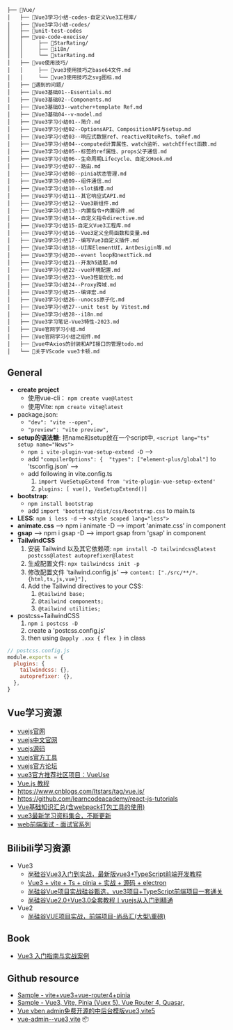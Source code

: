 ```
├── 📂Vue/
│   ├── 📂Vue3学习小结-codes-自定义Vue3工程库/
│   ├── 📂Vue3学习小结-codes/
│   ├── 📂unit-test-codes
│   ├── 📂vue-code-execise/
│   │     ├── 📂StarRating/
│   │     ├── 📂i18n/
│   │     └── 📄starRating.md
│   ├── 📂vue使用技巧/
│   │     ├── 📄vue3使用技巧之base64文件.md
│   │     └── 📄vue3使用技巧之svg图标.md
│   ├── 📂遇到的问题/
│   ├── 📄Vue3基础01--Essentials.md
│   ├── 📄Vue3基础02--Components.md
│   ├── 📄Vue3基础03--watcher+template Ref.md
│   ├── 📄Vue3基础04--v-model.md
│   ├── 📄Vue3学习小结01--简介.md
│   ├── 📄Vue3学习小结02--OptionsAPI、CompositionAPI与setup.md
│   ├── 📄Vue3学习小结03--响应式数据ref、reactive和toRefs、toRef.md
│   ├── 📄Vue3学习小结04--computed计算属性、watch监听、watchEffect函数.md
│   ├── 📄Vue3学习小结05--标签的ref属性、props父子通信.md
│   ├── 📄Vue3学习小结06--生命周期Lifecycle、自定义Hook.md
│   ├── 📄Vue3学习小结07--路由.md
│   ├── 📄Vue3学习小结08--pinia状态管理.md
│   ├── 📄Vue3学习小结09--组件通信.md
│   ├── 📄Vue3学习小结10--slot插槽.md
│   ├── 📄Vue3学习小结11--其它响应式API.md
│   ├── 📄Vue3学习小结12--Vue3新组件.md
│   ├── 📄Vue3学习小结13--内置指令+内置组件.md
│   ├── 📄Vue3学习小结14--自定义指令directive.md
│   ├── 📄Vue3学习小结15-自定义Vue3工程库.md
│   ├── 📄Vue3学习小结16--Vue3定义全局函数和变量.md
│   ├── 📄Vue3学习小结17--编写Vue3自定义插件.md
│   ├── 📄Vue3学习小结18--UI库ElementUI，AntDesigin等.md
│   ├── 📄Vue3学习小结20--event loop和nextTick.md
│   ├── 📄Vue3学习小结21--开发h5适配.md
│   ├── 📄Vue3学习小结22--vue环境配置.md
│   ├── 📄Vue3学习小结23--Vue3性能优化.md
│   ├── 📄Vue3学习小结24--Proxy跨域.md
│   ├── 📄Vue3学习小结25--编译宏.md
│   ├── 📄Vue3学习小结26--unocss原子化.md
│   ├── 📄Vue3学习小结27--unit test by Vitest.md
│   ├── 📄Vue3学习小结28--i18n.md
│   ├── 📄Vue3学习笔记-Vue3特性-2023.md
│   ├── 📄Vue官网学习小结.md
│   ├── 📄Vue官网学习小结之组件.md
│   ├── 📄vue中Axios的封装和API接口的管理todo.md
│   └── 📄关于VScode vue3卡顿.md
```

## General

- **create project**
  - 使用vue-cli： `npm create vue@latest`
  - 使用Vite: `npm create vite@latest`
- package.json:
  - `"dev": "vite --open",`
  - `"preview": "vite preview",`
- **setup的语法糖**:  把name和setup放在一个script中, `<script lang="ts" setup name="News">`
  - `npm i vite-plugin-vue-setup-extend -D`  -->
  - add `"compilerOptions": {  "types": ["element-plus/global"]` to 'tsconfig.json' -->
  - add following in vite.config.ts
    1. `import VueSetupExtend from 'vite-plugin-vue-setup-extend'`
    2. `plugins: [ vue(), VueSetupExtend()]`
- **bootstrap**:
  - `npm install bootstrap`
  - add `import 'bootstrap/dist/css/bootstrap.css` to main.ts
- **LESS**: `npm i less -d`  -->   `<style scoped lang="less">`
- **animate.css** --> npm i animate -D --> import 'animate.css' in component
- **gsap** --> npm i gsap -D --> import gsap from 'gsap' in component
- **TailwindCSS**
  1. 安装 Tailwind 以及其它依赖项: `npm install -D tailwindcss@latest postcss@latest autoprefixer@latest`
  2. 生成配置文件: `npx tailwindcss init -p`
  3. 修改配置文件 'tailwind.config.js'   -->   `content: ["./src/**/*.{html,ts,js,vue}"],`
  4. Add the Tailwind directives to your CSS: 
      1. `@tailwind base;`
      2. `@tailwind components;`
      3. `@tailwind utilities;`
- postcss+TailwindCSS
  1. `npm i postcss -D`
  2. create a 'postcss.config.js'
  3. then using `@apply .xxx { flex }` in class
```js
// postcss.config.js
module.exports = {
  plugins: {
    tailwindcss: {},
    autoprefixer: {},
  },
}
```

## Vue学习资源

- [vuejs官网](https://vuejs.org/)
- [vuejs中文官网](https://cn.vuejs.org/)
- [vuejs源码](https://github.com/vuejs/vue)
- [vuejs官方工具](https://github.com/vuejs)
- [vuejs官方论坛](https://forum.vuejs.org/c/chinese)
- [vue3官方推荐社区项目：VueUse](https://www.vueusejs.com/)
- [Vue.js 教程](http://www.runoob.com/vue2/vue-tutorial.html)
- https://www.cnblogs.com/Itstars/tag/vue.js/
- https://github.com/learncodeacademy/react-js-tutorials
- [Vue基础知识汇总(含webpack打包工具的使用)](https://juejin.im/post/5db25275f265da4d3c071cfa?utm_medium=hao.caibaojian.com&utm_source=hao.caibaojian.com)
- [vue3最新学习资料集合，不断更新](https://learnku.com/articles/48928)
- [web前端面试 - 面试官系列](https://vue3js.cn/interview/vue/vue.html#%E4%B8%80%E3%80%81%E4%BB%8E%E5%8E%86%E5%8F%B2%E8%AF%B4%E8%B5%B7)

## Bilibili学习资源

- Vue3
  - [尚硅谷Vue3入门到实战，最新版vue3+TypeScript前端开发教程](https://www.bilibili.com/video/BV1Za4y1r7KE)
  - [Vue3 + vite + Ts + pinia + 实战 + 源码 + electron](https://www.bilibili.com/video/BV1dS4y1y7vd)
  - [尚硅谷Vue项目实战硅谷甄选，vue3项目+TypeScript前端项目一套通关](https://www.bilibili.com/video/BV1Xh411V7b5)
  - [尚硅谷Vue2.0+Vue3.0全套教程丨vuejs从入门到精通](https://www.bilibili.com/video/BV1Zy4y1K7SH)
- Vue2
  - [尚硅谷VUE项目实战，前端项目-尚品汇(大型\重磅)](https://www.bilibili.com/video/BV1Vf4y1T7bw)

## Book

- [Vue3 入门指南与实战案例](https://vue3.chengpeiquan.com/)

## Github resource

- [Sample - vite+vue3+vue-router4+pinia](https://github.com/mutoe/vue3-realworld-example-app)
- [Sample - Vue3, Vite, Pinia (Vuex 5), Vue Router 4, Quasar,](https://github.com/CharlieDigital/vue3-pinia-quasar-ts)
- [Vue vben admin免费开源的中后台模版vue3,vite5](https://github.com/vbenjs/vue-vben-admin/blob/main/README.zh-CN.md)
- [vue-admin--vue3,vite](https://github.com/huccct/vue-admin/tree/main)
📦
